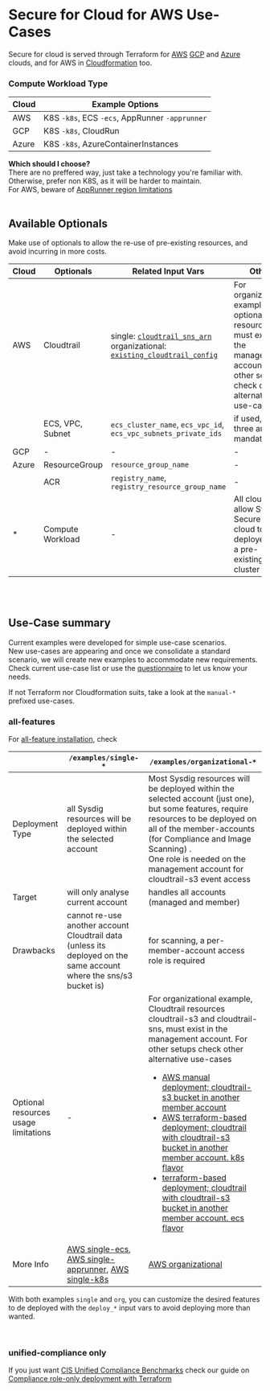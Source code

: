 # Secure for Cloud for AWS Use-Cases

Secure for cloud is served through Terraform for [AWS](https://github.com/sysdiglabs/terraform-aws-secure-for-cloud)
[GCP](https://github.com/sysdiglabs/terraform-google-secure-for-cloud) and [Azure](https://github.com/sysdiglabs/terraform-azurerm-secure-for-cloud) clouds,
and for AWS in [Cloudformation](https://github.com/sysdiglabs/aws-templates-secure-for-cloud) too.

### Compute Workload Type

| Cloud | Example Options |
| - | - |
| AWS | K8S `-k8s`, ECS `-ecs`, AppRunner `-apprunner` |
| GCP | K8S `-k8s`, CloudRun |
| Azure | K8S `-k8s`, AzureContainerInstances |

**Which should I choose?**
<br/>There are no preffered way, just take a technology you're familiar with. Otherwise, prefer non K8S, as it will be harder to maintain.
<br/>For AWS, beware of [AppRunner region limitations](https://github.com/sysdiglabs/terraform-aws-secure-for-cloud/blob/master/examples/single-account-apprunner/README.md#prerequisites)
<br/><br/>


## Available Optionals

Make use of optionals to allow the re-use of pre-existing resources, and avoid incurring in more costs.

|  Cloud |  Optionals | Related Input Vars | Other |
| -- | --| -- | -- |
| AWS  | Cloudtrail | single: [`cloudtrail_sns_arn`](https://github.com/sysdiglabs/terraform-aws-secure-for-cloud/tree/master/examples/single-account-ecs#input_cloudtrail_sns_arn)<br/>organizational: [`existing_cloudtrail_config`](https://github.com/sysdiglabs/terraform-aws-secure-for-cloud/tree/master/examples/organizational#input_existing_cloudtrail_config) |  For organizational example, optional resources must exist in the management account. For other setups check other alternative use-cases |
| | ECS, VPC, Subnet | `ecs_cluster_name`, `ecs_vpc_id`, `ecs_vpc_subnets_private_ids` | if used, the three are mandatory  |
| GCP | - | - | - |
| Azure | ResourceGroup | `resource_group_name` | - |
| | ACR | `registry_name`, `registry_resource_group_name` | - |
| * | Compute Workload | - | All clouds allow Sysdig Secure for cloud to be deployed on a pre-existing K8S cluster|


<br/><br/>

## Use-Case summary


Current examples were developed for simple use-case scenarios.
<br/>New use-cases are appearing and once we consolidate a standard scenario, we will create new examples to accommodate new requirements.
<br/>Check current use-case list or use the [questionnaire](./_questionnaire.md) to let us know your needs.

If not Terraform nor Cloudformation suits, take a look at the `manual-*` prefixed use-cases.


### all-features

For [all-feature installation](https://docs.sysdig.com/en/docs/sysdig-secure/sysdig-secure-for-cloud/#features), check


|                   | `/examples/single-*`                                               | `/examples/organizational-*` |
| --| -- | -- |
| Deployment Type   | all Sysdig resources will be deployed within the selected account | Most Sysdig resources will be deployed within the selected account (just one), but some features, require resources to be deployed on all of the member-accounts (for Compliance and Image Scanning) . <br />One role is needed on the management account for cloudtrail-s3 event access |
| Target          | will only analyse current account                                 |  handles all accounts (managed and member)|
| Drawbacks         | cannot re-use another account Cloudtrail data (unless its deployed on the same account where the sns/s3 bucket is) | for scanning, a per-member-account access role is required |
| Optional resources usage limitations | - |  For organizational example, Cloudtrail resources cloudtrail-s3 and cloudtrail-sns, must exist in the management account. For other setups check other alternative use-cases</br><ul><li>[AWS manual deployment; cloudtrail-s3 bucket in another member account](./manual-org-three-way.md)</li><li>[AWS terraform-based deployment; cloudtrail with cloudtrail-s3 bucket in another member account. k8s flavor](./org-three-way-k8s.md)</li><li>[terraform-based deployment; cloudtrail with cloudtrail-s3 bucket in another member account. ecs flavor](./org-three-way-ecs.md)</li></ul>|
| More Info | [AWS single-ecs](https://github.com/sysdiglabs/terraform-aws-secure-for-cloud/tree/master/examples/single-account-ecs), [AWS single-apprunner](https://github.com/sysdiglabs/terraform-aws-secure-for-cloud/tree/master/examples/single-account-apprunner), [AWS single-k8s](https://github.com/sysdiglabs/terraform-aws-secure-for-cloud/tree/master/examples/single-account-k8s) | [AWS organizational](https://github.com/sysdiglabs/terraform-aws-secure-for-cloud/tree/master/examples/organizational) |

With both examples `single` and `org`, you can customize the desired features to de deployed with the `deploy_*` input vars to avoid deploying more than wanted.

<br/>

### unified-compliance only

If you just want [CIS Unified Compliance Benchmarks](https://docs.sysdig.com/en/docs/sysdig-secure/posture/compliance/compliance-unified-/)
check our guide on [Compliance role-only deployment with Terraform](https://docs.sysdig.com/en/docs/installation/sysdig-secure-for-cloud/deploy-sysdig-secure-for-cloud-agentless/)
